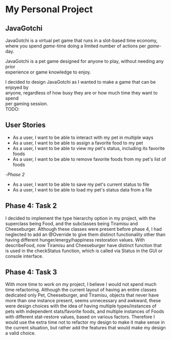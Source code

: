 # My Personal Project

##  JavaGotchi 
JavaGotchi is a virtual pet game that runs in a slot-based time economy,   
where you spend *game*-time doing a limited number of actions per *game*-day.

JavaGotchi is a pet game designed for anyone to play, without needing any prior  
 experience or game knowledge to enjoy.  
 
I decided to design JavaGotchi as I wanted to make a game that can be enjoyed by   
anyone, regardless of how busy they are or how much time they want to spend  
 per gaming session.  
 TODO:

 
## User Stories
- As a user, I want to be able to interact with my pet in multiple ways
- As a user, I want to be able to assign a favorite food to my pet
- As a user, I want to be able to view my pet's status, including its favorite foods
- As a user, I want to be able to remove favorite foods from my pet's list of foods

-*Phase 2*
- As a user, I want to be able to save my pet's current status to file
- As a user, I want to be able to load my pet's status data from a file

## Phase 4: Task 2
I decided to implement the type hierarchy option in my project, with the superclass
 being Food, and the subclasses being Tiramisu and Cheeseburger. Although these classes 
 were present before phase 4, I had neglected to add an @Override to give them distinct functionality other than
 having different hunger/energy/happiness restoration values. With describeFood, now Tiramisu and Cheeseburger
 have distinct function that is used in the checkStatus function, which is called via Status
 in the GUI or console interface.

## Phase 4: Task 3
With more time to work on my project, I believe I would not spend much time refactoring. Although the current layout of
having an entire classes dedicated only Pet, Cheeseburger, and Tiramisu, objects that never have more than one 
instance present, seems unnecessary and awkward, these were design choices with the idea of having multiple types/instances of
pets with independent stats/favorite foods, and multiple instances of Foods with different stat-restore values, based
on various factors. Therefore I would use the extra time not to refactor my design to make it make sense in the 
current situation, but rather add the features that would make my design a valid choice.
